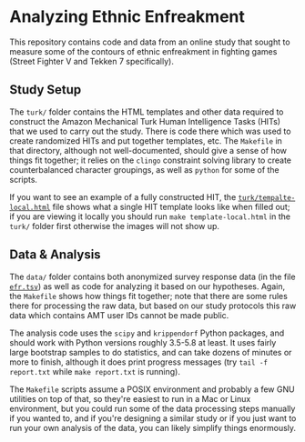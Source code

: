 # Analyzing Ethnic Enfreakment

This repository contains code and data from an online study that sought
to measure some of the contours of ethnic enfreakment in fighting games
(Street Fighter V and Tekken 7 specifically).

## Study Setup

The `turk/` folder contains the HTML templates and other data required to
construct the Amazon Mechanical Turk Human Intelligence Tasks (HITs) that
we used to carry out the study. There is code there which was used to
create randomized HITs and put together templates, etc. The `Makefile` in
that directory, although not well-documented, should give a sense of how
things fit together; it relies on the `clingo` constraint solving library
to create counterbalanced character groupings, as well as `python` for
some of the scripts.

If you want to see an example of a fully constructed HIT, the
[`turk/tempalte-local.html`](turk/template-local.html) file shows what a
single HIT template looks like when filled out; if you are viewing it
locally you should run `make template-local.html` in the `turk/` folder
first otherwise the images will not show up.

## Data & Analysis

The `data/` folder contains both anonymized survey response data (in the
file [`efr.tsv`](data/efr.tsv)) as well as code for analyzing it based on
our hypotheses. Again, the `Makefile` shows how things fit together; note
that there are some rules there for processing the raw data, but based on
our study protocols this raw data which contains AMT user IDs cannot be
made public.

The analysis code uses the `scipy` and `krippendorf` Python packages, and
should work with Python versions roughly 3.5-5.8 at least. It uses fairly
large bootstrap samples to do statistics, and can take dozens of minutes
or more to finish, although it does print progress messages (try `tail -f
report.txt` while `make report.txt` is running).

The `Makefile` scripts assume a POSIX environment and probably a few GNU
utilities on top of that, so they're easiest to run in a Mac or Linux
environment, but you could run some of the data processing steps manually
if you wanted to, and if you're designing a similar study or if you just
want to run your own analysis of the data, you can likely simplify things
enormously.
